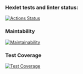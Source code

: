 ### Hexlet tests and linter status:
[![Actions Status](https://github.com/zagarskih/frontend-project-11/actions/workflows/hexlet-check.yml/badge.svg)](https://github.com/zagarskih/frontend-project-11/actions)

### Maintability
[![Maintainability](https://api.codeclimate.com/v1/badges/e280e4546a23d7a54338/maintainability)](https://codeclimate.com/github/zagarskih/frontend-project-11/maintainability)

### Test Coverage
[![Test Coverage](https://api.codeclimate.com/v1/badges/e280e4546a23d7a54338/test_coverage)](https://codeclimate.com/github/zagarskih/frontend-project-11/test_coverage)
